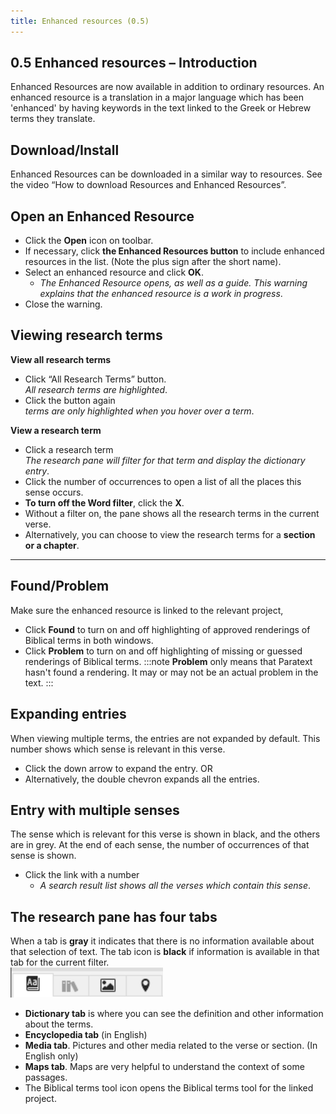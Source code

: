 ```yaml
---
title: Enhanced resources (0.5)
---
```

## 0.5 Enhanced resources – Introduction

Enhanced Resources are now available in addition to ordinary resources. An enhanced resource is a translation in a major language which has been 'enhanced' by having keywords in the text linked to the Greek or Hebrew terms they translate.

## Download/Install

Enhanced Resources can be downloaded in a similar way to resources. See the video “How to download Resources and Enhanced Resources”.

## Open an Enhanced Resource

-   Click the **Open** icon on toolbar.
-   If necessary, click **the Enhanced Resources button** to include enhanced resources in the list. (Note the plus sign after the short name).
-   Select an enhanced resource and click **OK**.  
    -  *The Enhanced Resource opens, as well as a guide. This warning explains that the enhanced resource is a work in progress*.
-   Close the warning.

## Viewing research terms

**View all research terms**
- Click “All Research Terms” button.   
   *All research terms are highlighted*.
- Click the button again  
   *terms are only highlighted when you hover over a term*.

**View a research term**
-   Click a research term  
   *The research pane will filter for that term and display the dictionary entry*. 
-   Click the number of occurrences to open a list of all the places this sense occurs.
-   **To turn off the Word filter**, click the **X**.
-  Without a filter on, the pane shows all the research terms in the current verse. 
-  Alternatively, you can choose to view the research terms for a **section or a chapter**. 
 
-----


## Found/Problem

Make sure the enhanced resource is linked to the relevant project,
-   Click **Found** to turn on and off highlighting of approved renderings of Biblical terms in both windows.
-   Click **Problem** to turn on and off highlighting of missing or guessed renderings of Biblical terms.
:::note
**Problem** only means that Paratext hasn't found a rendering. It may or may not be an actual problem in the text. 
:::
## Expanding entries

When viewing multiple terms, the entries are not expanded by default. This number shows which sense is relevant in this verse.

-   Click the down arrow to expand the entry. OR
-   Alternatively, the double chevron expands all the entries.

## Entry with multiple senses

The sense which is relevant for this verse is shown in black, and the others are in grey. At the end of each sense, the number of occurrences of that sense is shown.

-   Click the link with a number  
    -  *A search result list shows all the verses which contain this sense*.

## The research pane has four tabs

When a tab is **gray** it indicates that there is no information available about that selection of text.
The tab icon is **black** if information is available in that tab for the current filter.  
![](../media/bfb29520568dd7f4b440f74a0775d103.png)
- **Dictionary tab** is where you can see the definition and other information about the terms.
- **Encyclopedia tab** (in English)
- **Media tab**. Pictures and other media related to the verse or section. (In English only)
- **Maps tab**. Maps are very helpful to understand the context of some passages.
- The Biblical terms tool icon opens the Biblical terms tool for the linked project.

